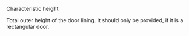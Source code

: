 Characteristic height


<!-- comment -->


Total outer height of the door lining. It should only be provided, if it is a rectangular door.



